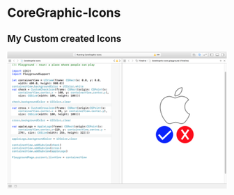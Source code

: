 # CoreGraphic-Icons
## My Custom created Icons
![Drawing Sounds](/screenshots/Screen%20Shot%202017-03-20%20at%2010.28.19%20PM.png?raw=true "Iconss")
